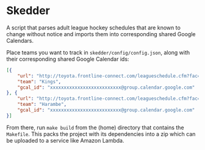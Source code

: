 # Skedder

A script that parses adult league hockey schedules that are known to change without notice and imports them into corresponding shared Google Calendars.


Place teams you want to track in `skedder/config/config.json`, along with their corresponding shared Google Calendar ids:
```json
[{
    "url": "http://toyota.frontline-connect.com/leagueschedule.cfm?fac=toyota&facid=1&Sched_id=910&teamid=5519&gtypeid=0&divisionid=0",
    "team": "Kings",
    "gcal_id": "xxxxxxxxxxxxxxxxxxxxxxxxxx@group.calendar.google.com"
}, {
    "url": "http://toyota.frontline-connect.com/leagueschedule.cfm?fac=toyota&facid=1&Sched_id=938&teamid=5626&gtypeid=0&divisionid=0",
    "team": "Harambe",
    "gcal_id": "xxxxxxxxxxxxxxxxxxxxxxxxxx@group.calendar.google.com"
}]
```

From there, run `make build` from the (home) directory that contains the `Makefile`. This packs the project with its dependencies into a zip which can be uploaded to a service like Amazon Lambda.